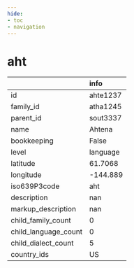 ```yaml
---
hide:
- toc
- navigation
---
```

# aht
|                      | info     |
|:---------------------|:---------|
| id                   | ahte1237 |
| family_id            | atha1245 |
| parent_id            | sout3337 |
| name                 | Ahtena   |
| bookkeeping          | False    |
| level                | language |
| latitude             | 61.7068  |
| longitude            | -144.889 |
| iso639P3code         | aht      |
| description          | nan      |
| markup_description   | nan      |
| child_family_count   | 0        |
| child_language_count | 0        |
| child_dialect_count  | 5        |
| country_ids          | US       |